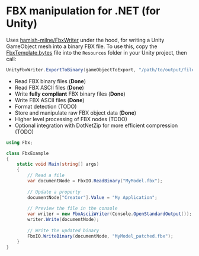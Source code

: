 # FBX manipulation for .NET (for Unity)

Uses [hamish-milne/FbxWriter](https://github.com/hamish-milne/FbxWriter) under the hood, for writing a Unity GameObject mesh into a binary FBX file. To use this, copy the [FbxTemplate.bytes](https://github.com/cmdr2/UnityFbxWriter/blob/master/FbxTemplate.bytes) file into the `Resources` folder in your Unity project, then call:
```csharp
UnityFbxWriter.ExportToBinary(gameObjectToExport, "/path/to/output/file");
```

- Read FBX binary files (**Done**)
- Read FBX ASCII files (**Done**)
- Write **fully compliant** FBX binary files (**Done**)
- Write FBX ASCII files (**Done**)
- Format detection (TODO)
- Store and manipulate raw FBX object data (**Done**)
- Higher level processing of FBX nodes (TODO)
- Optional integration with DotNetZip for more efficient compression (TODO)

```csharp
using Fbx;

class FbxExample
{
	static void Main(string[] args)
	{
		// Read a file
		var documentNode = FbxIO.ReadBinary("MyModel.fbx");
		
		// Update a property
		documentNode["Creator"].Value = "My Application";
		
		// Preview the file in the console
		var writer = new FbxAsciiWriter(Console.OpenStandardOutput());
		writer.Write(documentNode);
		
		// Write the updated binary
		FbxIO.WriteBinary(documentNode, "MyModel_patched.fbx");
	}
}
```
